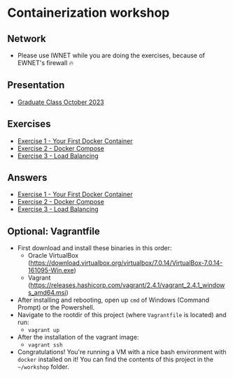 # Containerization workshop

## Network

- Please use IWNET while you are doing the exercises, because of EWNET's firewall 🔥

## Presentation

- [Graduate Class October 2023](containerization.pptx)

## Exercises

- [Exercise 1 - Your First Docker Container](./exercises/exercise_1/README.md)
- [Exercise 2 - Docker Compose](./exercises/exercise_2/README.md)
- [Exercise 3 - Load Balancing](./exercises/exercise_3/README.md)

## Answers

- [Exercise 1 - Your First Docker Container](./exercises/exercise_1_answers/README.md)
- [Exercise 2 - Docker Compose](./exercises/exercise_2_answers/README.md)
- [Exercise 3 - Load Balancing](./exercises/exercise_3_answers/README.md)

## Optional: Vagrantfile

- First download and install these binaries in this order:
  - Oracle VirtualBox (https://download.virtualbox.org/virtualbox/7.0.14/VirtualBox-7.0.14-161095-Win.exe)
  - Vagrant (https://releases.hashicorp.com/vagrant/2.4.1/vagrant_2.4.1_windows_amd64.msi)
- After installing and rebooting, open up `cmd` of Windows (Command Prompt) or the Powershell.
- Navigate to the rootdir of this project (where `Vagrantfile` is located) and run:
  - `vagrant up`
- After the installation of the vagrant image:
  - `vagrant ssh`
- Congratulations! You're running a VM with a nice bash environment with `docker` installed on it! You can find the
  contents of this project in the `~/workshop` folder.
